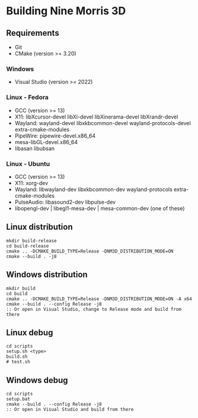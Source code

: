 # Building Nine Morris 3D

## Requirements

- Git
- CMake (version >= 3.20)

### Windows

- Visual Studio (version >= 2022)

### Linux - Fedora

- GCC (version >= 13)
- X11: libXcursor-devel libXi-devel libXinerama-devel libXrandr-devel
- Wayland: wayland-devel libxkbcommon-devel wayland-protocols-devel extra-cmake-modules
- PipeWire: pipewire-devel.x86_64
- mesa-libGL-devel.x86_64
- libasan libubsan

### Linux - Ubuntu

- GCC (version >= 13)
- X11: xorg-dev
- Wayland: libwayland-dev libxkbcommon-dev wayland-protocols extra-cmake-modules
- PulseAudio: libasound2-dev libpulse-dev
- libopengl-dev | libegl1-mesa-dev | mesa-common-dev (one of these)

## Linux distribution

    mkdir build-release
    cd build-release
    cmake .. -DCMAKE_BUILD_TYPE=Release -DNM3D_DISTRIBUTION_MODE=ON
    cmake --build . -j8

## Windows distribution

    mkdir build
    cd build
    cmake .. -DCMAKE_BUILD_TYPE=Release -DNM3D_DISTRIBUTION_MODE=ON -A x64
    cmake --build . --config Release -j8
    :: Or open in Visual Studio, change to Release mode and build from there

## Linux debug

    cd scripts
    setup.sh <type>
    build.sh
    # test.sh

## Windows debug

    cd scripts
    setup.bat
    cmake --build . --config Release -j8
    :: Or open in Visual Studio and build from there
